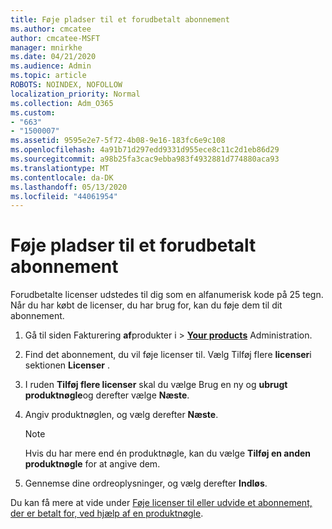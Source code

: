 ```yaml
---
title: Føje pladser til et forudbetalt abonnement
ms.author: cmcatee
author: cmcatee-MSFT
manager: mnirkhe
ms.date: 04/21/2020
ms.audience: Admin
ms.topic: article
ROBOTS: NOINDEX, NOFOLLOW
localization_priority: Normal
ms.collection: Adm_O365
ms.custom:
- "663"
- "1500007"
ms.assetid: 9595e2e7-5f72-4b08-9e16-183fc6e9c108
ms.openlocfilehash: 4a91b71d297edd9331d955ece8c11c2d1eb86d29
ms.sourcegitcommit: a98b25fa3cac9ebba983f4932881d774880aca93
ms.translationtype: MT
ms.contentlocale: da-DK
ms.lasthandoff: 05/13/2020
ms.locfileid: "44061954"
---
```

# <a name="add-seats-to-a-prepaid-subscription"></a>Føje pladser til et forudbetalt abonnement

Forudbetalte licenser udstedes til dig som en alfanumerisk kode på 25 tegn. Når du har købt de licenser, du har brug for, kan du føje dem til dit abonnement. 

1. Gå til siden Fakturering **af**produkter i  >  **[Your products](https://go.microsoft.com/fwlink/p/?linkid=842054)** Administration.

2. Find det abonnement, du vil føje licenser til. Vælg Tilføj flere **licenser**i sektionen **Licenser** .

3. I ruden **Tilføj flere licenser** skal du vælge Brug en ny og **ubrugt produktnøgle**og derefter vælge **Næste**.

4. Angiv produktnøglen, og vælg derefter **Næste**.

    > [!NOTE]
    > Hvis du har mere end én produktnøgle, kan du vælge **Tilføj en anden produktnøgle** for at angive dem.

5. Gennemse dine ordreoplysninger, og vælg derefter **Indløs**.

Du kan få mere at vide under [Føje licenser til eller udvide et abonnement, der er betalt for, ved hjælp af en produktnøgle](https://docs.microsoft.com/office365/admin/misc/add-licenses-using-product-key).